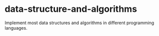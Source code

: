 # data-structure-and-algorithms
Implement most data structures and algorithms in different programming languages.
